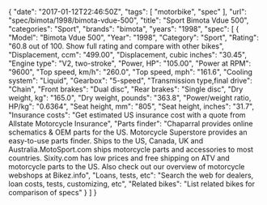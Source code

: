 {
    "date": "2017-01-12T22:46:50Z",
    "tags": [
        "motorbike",
        "spec"
    ],
    "url": "spec\/bimota\/1998\/bimota-vdue-500",
    "title": "Sport Bimota Vdue 500",
    "categories": "Sport",
    "brands": "bimota",
    "years": "1998",
    "spec": [
        {
            "Model": "Bimota Vdue 500",
            "Year": "1998",
            "Category": "Sport",
            "Rating": "60.8 out of 100. Show full rating and compare with other bikes",
            "Displacement, ccm": "499.00",
            "Displacement, cubic inches": "30.45",
            "Engine type": "V2, two-stroke",
            "Power, HP": "105.00",
            "Power at RPM": "9600",
            "Top speed, km\/h": "260.0",
            "Top speed, mph": "161.6",
            "Cooling system": "Liquid",
            "Gearbox": "5-speed",
            "Transmission type,final drive": "Chain",
            "Front brakes": "Dual disc",
            "Rear brakes": "Single disc",
            "Dry weight, kg": "165.0",
            "Dry weight, pounds": "363.8",
            "Power\/weight ratio, HP\/kg": "0.6364",
            "Seat height, mm": "805",
            "Seat height, inches": "31.7",
            "Insurance costs": "Get estimated US insurance cost with a quote from Allstate Motorcycle Insurance",
            "Parts finder": "Chaparral provides online schematics & OEM parts for the US.   Motorcycle Superstore provides an easy-to-use parts finder. Ships to the US, Canada, UK and Australia.MotoSport.com ships motorcycle parts and accessories to most countries.    Sixity.com has low prices and free shipping on ATV and motorcycle parts to the US. Also check out our overview of motorcycle webshops at Bikez.info",
            "Loans, tests, etc": "Search the web for dealers, loan costs, tests, customizing, etc",
            "Related bikes": "List related bikes for comparison of specs"
        }
    ]
}